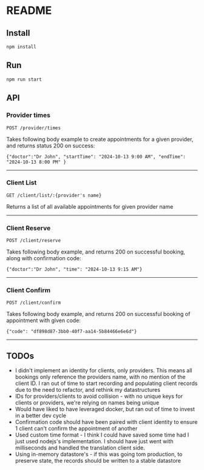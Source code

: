 # README

## Install

`npm install`

## Run

`npm run start`

## API

### Provider times

`POST /provider/times`

Takes following body example to create appointments for a given provider, and returns status 200 on success:

`{"doctor":"Dr John", "startTime": "2024-10-13 9:00 AM", "endTime": "2024-10-13 8:00 PM" }`

---

### Client List

`GET /client/list/:{provider's name}`

Returns a list of all available appointments for given provider name

---

### Client Reserve

`POST /client/reserve`

Takes following body example, and returns 200 on successful booking, along with confirmation code:

`{"doctor":"Dr John", "time": "2024-10-13 9:15 AM"}`

---

### Client Confirm

`POST /client/confirm`

Takes following body example, and returns 200 on successful booking of appointment with given code:

`{"code": "df898d87-3bb0-40f7-aa14-5b84466e6e6d"}`

---

## TODOs

- I didn't implement an identity for clients, only providers. This means all bookings only reference the providers name, with no mention of the client ID. I ran out of time to start recording and populating client records due to the need to refactor, and rethink my datastructures
- IDs for providers/clients to avoid collision - with no unique keys for clients or providers, we're relying on names being unique
- Would have liked to have leveraged docker, but ran out of time to invest in a better dev cycle
- Confirmation code should have been paired with client identity to ensure 1 client can't confirm the appointment of another
- Used custom time format - I think I could have saved some time had I just used nodejs's implementation. I should have just went with milliseconds and handled the translation client side.
- Using in-memory datastore's - if this was going tom production, to preserve state, the records should be written to a stable datastore
